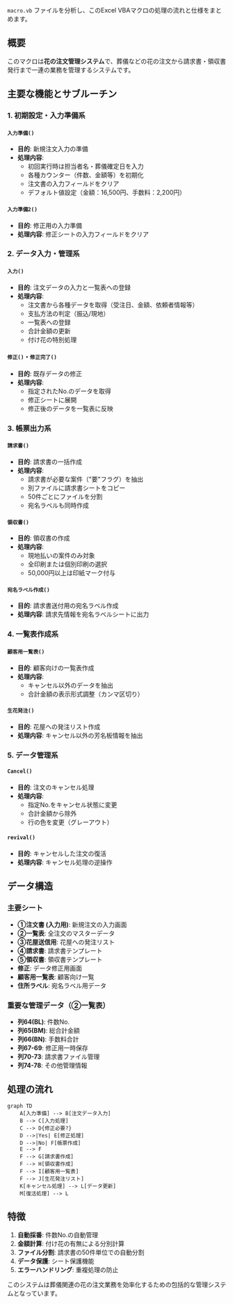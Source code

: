 `macro.vb` ファイルを分析し、このExcel VBAマクロの処理の流れと仕様をまとめます。

## 概要
このマクロは**花の注文管理システム**で、葬儀などの花の注文から請求書・領収書発行まで一連の業務を管理するシステムです。

## 主要な機能とサブルーチン

### 1. 初期設定・入力準備系

#### `入力準備()`
- **目的**: 新規注文入力の準備
- **処理内容**:
  - 初回実行時は担当者名・葬儀確定日を入力
  - 各種カウンター（件数、金額等）を初期化
  - 注文書の入力フィールドをクリア
  - デフォルト値設定（金額：16,500円、手数料：2,200円）

#### `入力準備2()`
- **目的**: 修正用の入力準備
- **処理内容**: 修正シートの入力フィールドをクリア

### 2. データ入力・管理系

#### `入力()`
- **目的**: 注文データの入力と一覧表への登録
- **処理内容**:
  - 注文書から各種データを取得（受注日、金額、依頼者情報等）
  - 支払方法の判定（振込/現地）
  - 一覧表への登録
  - 合計金額の更新
  - 付け花の特別処理

#### `修正()`・`修正完了()`
- **目的**: 既存データの修正
- **処理内容**:
  - 指定されたNo.のデータを取得
  - 修正シートに展開
  - 修正後のデータを一覧表に反映

### 3. 帳票出力系

#### `請求書()`
- **目的**: 請求書の一括作成
- **処理内容**:
  - 請求書が必要な案件（"要"フラグ）を抽出
  - 別ファイルに請求書シートをコピー
  - 50件ごとにファイルを分割
  - 宛名ラベルも同時作成

#### `領収書()`
- **目的**: 領収書の作成
- **処理内容**:
  - 現地払いの案件のみ対象
  - 全印刷または個別印刷の選択
  - 50,000円以上は印紙マーク付与

#### `宛名ラベル作成()`
- **目的**: 請求書送付用の宛名ラベル作成
- **処理内容**: 請求先情報を宛名ラベルシートに出力

### 4. 一覧表作成系

#### `顧客用一覧表()`
- **目的**: 顧客向けの一覧表作成
- **処理内容**:
  - キャンセル以外のデータを抽出
  - 合計金額の表示形式調整（カンマ区切り）

#### `生花発注()`
- **目的**: 花屋への発注リスト作成
- **処理内容**: キャンセル以外の芳名板情報を抽出

### 5. データ管理系

#### `Cancel()`
- **目的**: 注文のキャンセル処理
- **処理内容**:
  - 指定No.をキャンセル状態に変更
  - 合計金額から除外
  - 行の色を変更（グレーアウト）

#### `revival()`
- **目的**: キャンセルした注文の復活
- **処理内容**: キャンセル処理の逆操作

## データ構造

### 主要シート
- **①注文書 (入力用)**: 新規注文の入力画面
- **②一覧表**: 全注文のマスターデータ
- **③花屋送信用**: 花屋への発注リスト
- **④請求書**: 請求書テンプレート
- **⑤領収書**: 領収書テンプレート
- **修正**: データ修正用画面
- **顧客用一覧表**: 顧客向け一覧
- **住所ラベル**: 宛名ラベル用データ

### 重要な管理データ（②一覧表）
- **列64(BL)**: 件数No.
- **列65(BM)**: 総合計金額
- **列66(BN)**: 手数料合計
- **列67-69**: 修正用一時保存
- **列70-73**: 請求書ファイル管理
- **列74-78**: その他管理情報

## 処理の流れ

```mermaid
graph TD
    A[入力準備] --> B[注文データ入力]
    B --> C[入力処理]
    C --> D{修正必要?}
    D -->|Yes| E[修正処理]
    D -->|No| F[帳票作成]
    E --> F
    F --> G[請求書作成]
    F --> H[領収書作成]
    F --> I[顧客用一覧表]
    F --> J[生花発注リスト]
    K[キャンセル処理] --> L[データ更新]
    M[復活処理] --> L
```

## 特徴
1. **自動採番**: 件数No.の自動管理
2. **金額計算**: 付け花の有無による分別計算
3. **ファイル分割**: 請求書の50件単位での自動分割
4. **データ保護**: シート保護機能
5. **エラーハンドリング**: 重複処理の防止

このシステムは葬儀関連の花の注文業務を効率化するための包括的な管理システムとなっています。